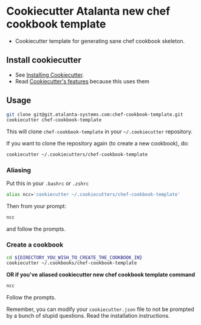 # Cookiecutter Atalanta new chef cookbook template

  * Cookiecutter template for generating sane chef cookbook skeleton.

## Install cookiecutter

- See [Installing Cookiecutter](http://cookiecutter.readthedocs.org/en/latest/installation.html).
- Read [Cookiecutter's features](https://github.com/audreyr/cookiecutter#features) because this uses them

## Usage

```bash
git clone git@git.atalanta-systems.com:chef-cookbook-template.git
cookiecutter chef-cookbook-template
```

This will clone `chef-cookbook-template` in your `~/.cookiecutter` repository.

If you want to clone the repository again (to create a new cookbook), do:

```bash
cookiecutter ~/.cookiecutters/chef-cookbook-template
```

### Aliasing

Put this in your `.bashrc` or `.zshrc`

```bash
alias ncc='cookiecutter ~/.cookiecutters/chef-cookbook-template'
```

Then from your prompt:

```bash
ncc
```

and follow the prompts.

### Create a cookbook

```bash
cd ${DIRECTORY_YOU_WISH_TO_CREATE_THE_COOKBOOK_IN}
cookiecutter ~/.cookbooks/chef-cookbook-template
```

**OR if you've aliased cookiecutter new chef cookbook template command**

```bash
ncc
```

Follow the prompts.

Remember, you can modify your `cookiecutter.json` file to not be
prompted by a bunch of stupid questions. Read the installation
instructions.
